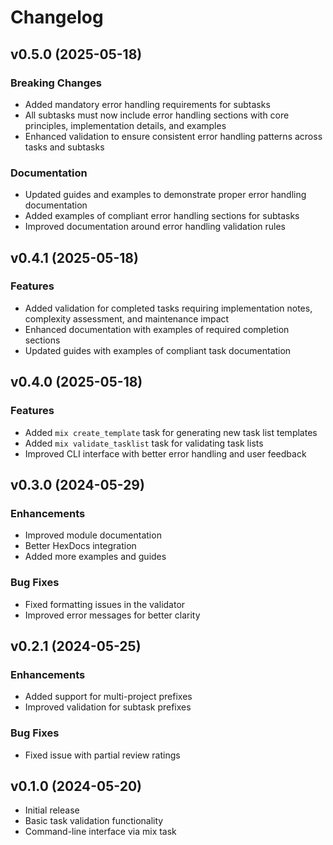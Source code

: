 # Changelog

## v0.5.0 (2025-05-18)

### Breaking Changes

- Added mandatory error handling requirements for subtasks
- All subtasks must now include error handling sections with core principles, implementation details, and examples
- Enhanced validation to ensure consistent error handling patterns across tasks and subtasks

### Documentation

- Updated guides and examples to demonstrate proper error handling documentation
- Added examples of compliant error handling sections for subtasks
- Improved documentation around error handling validation rules

## v0.4.1 (2025-05-18)

### Features

- Added validation for completed tasks requiring implementation notes, complexity assessment, and maintenance impact
- Enhanced documentation with examples of required completion sections
- Updated guides with examples of compliant task documentation

## v0.4.0 (2025-05-18)

### Features

- Added `mix create_template` task for generating new task list templates
- Added `mix validate_tasklist` task for validating task lists
- Improved CLI interface with better error handling and user feedback

## v0.3.0 (2024-05-29)

### Enhancements

- Improved module documentation
- Better HexDocs integration
- Added more examples and guides

### Bug Fixes

- Fixed formatting issues in the validator
- Improved error messages for better clarity

## v0.2.1 (2024-05-25)

### Enhancements

- Added support for multi-project prefixes
- Improved validation for subtask prefixes

### Bug Fixes

- Fixed issue with partial review ratings

## v0.1.0 (2024-05-20)

- Initial release
- Basic task validation functionality
- Command-line interface via mix task

